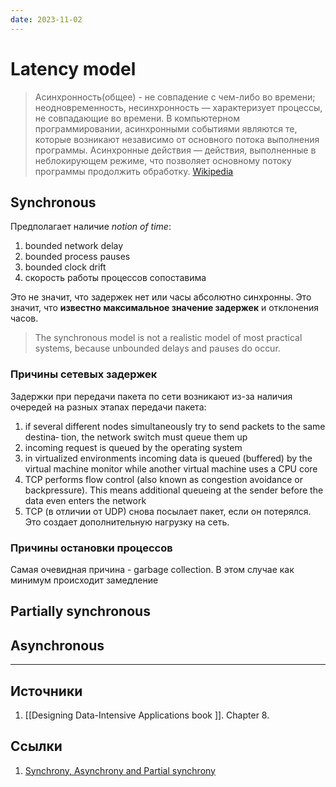 ```yaml
---
date: 2023-11-02
---
```

# Latency model

> Асинхронность(общее) - не совпадение с чем-либо во времени; неодновременность, несинхронность — характеризует процессы, не совпадающие во времени. В компьютерном программировании, асинхронными событиями являются те, которые возникают независимо от основного потока выполнения программы. Асинхронные действия — действия, выполненные в неблокирующем режиме, что позволяет основному потоку программы продолжить обработку. [Wikipedia](https://ru.wikipedia.org/wiki/%D0%90%D1%81%D0%B8%D0%BD%D1%85%D1%80%D0%BE%D0%BD%D0%BD%D0%BE%D1%81%D1%82%D1%8C)

## Synchronous

Предполагает наличие *notion of time*:

1. bounded network delay
1. bounded process pauses
1. bounded clock drift
1. скорость работы процессов сопоставима

Это не значит, что задержек нет или часы абсолютно синхронны. Это значит, что **известно максимальное значение задержек** и отклонения часов.

> The synchronous model is not a realistic model of most practical systems, because unbounded delays and pauses do occur.

### Причины сетевых задержек

Задержки при передачи пакета по сети возникают из-за наличия очередей на разных этапах передачи пакета:

1. if several different nodes simultaneously try to send packets to the same destina‐ tion, the network switch must queue them up
1. incoming request is queued by the operating system
1. in virtualized environments incoming data is queued (buffered) by the virtual machine monitor while another virtual machine uses a CPU core
1. TCP performs flow control (also known as congestion avoidance or backpressure). This means additional queueing at the sender before the data even enters the network
1. TCP (в отличии от UDP) снова посылает пакет, если он потерялся. Это создает дополнительную нагрузку на сеть.

### Причины остановки процессов

Самая очевидная причина - garbage collection. В этом случае как минимум происходит замедление 

## Partially synchronous



## Asynchronous

---

## Источники

1. [[Designing Data-Intensive Applications book ]]. Chapter 8.

## Ссылки

1. [Synchrony, Asynchrony and Partial synchrony](https://decentralizedthoughts.github.io/2019-06-01-2019-5-31-models/)

